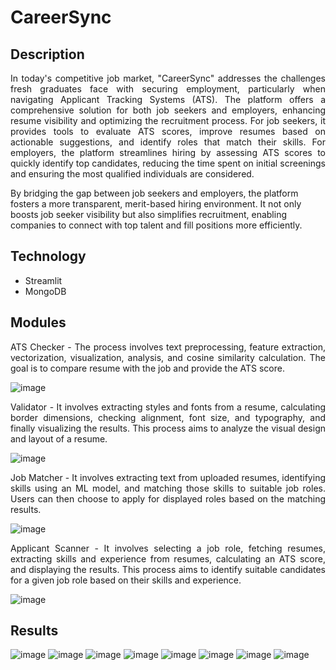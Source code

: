 # CareerSync 

## Description
<p align="justify">In today's competitive job market, "CareerSync" addresses the challenges fresh graduates face with securing employment, particularly when navigating Applicant Tracking Systems (ATS). The platform offers a comprehensive solution for both job seekers and employers, enhancing resume visibility and optimizing the recruitment process. For job seekers, it provides tools to evaluate ATS scores, improve resumes based on actionable suggestions, and identify roles that match their skills. For employers, the platform streamlines hiring by assessing ATS scores to quickly identify top candidates, reducing the time spent on initial screenings and ensuring the most qualified individuals are considered.

By bridging the gap between job seekers and employers, the platform fosters a more transparent, merit-based hiring environment. It not only boosts job seeker visibility but also simplifies recruitment, enabling companies to connect with top talent and fill positions more efficiently.</p>

## Technology
<ul>
<li>Streamlit</li>
<li>MongoDB</li>
</ul>

## Modules
<p align = "justify">ATS Checker - The process involves text preprocessing, feature extraction, vectorization, visualization, analysis, and cosine similarity calculation. The goal is to compare resume with the job and provide the ATS score.</p>

![image](https://github.com/user-attachments/assets/01e20def-5e28-4a4a-952e-d03a14c4bbac)


<p align = "justify">Validator - It involves extracting styles and fonts from a resume, calculating border dimensions, checking alignment, font size, and typography, and finally visualizing the results. This process aims to analyze the visual design and layout of a resume.</p>

![image](https://github.com/user-attachments/assets/db69a090-b831-4c1e-bb2d-dd706439132f)


<p align="justify">Job Matcher - It involves extracting text from uploaded resumes, identifying skills using an ML model, and matching those skills to suitable job roles. Users can then choose to apply for displayed roles based on the matching results.</p>

![image](https://github.com/user-attachments/assets/0af313aa-e7c9-4840-b430-afc735ea9055)


<p align="justify">Applicant Scanner - It involves selecting a job role, fetching resumes, extracting skills and experience from resumes, calculating an ATS score, and displaying the results. This process aims to identify suitable candidates for a given job role based on their skills and experience.</p>

![image](https://github.com/user-attachments/assets/371de4be-c750-4711-8fac-dc3a1de641bf)

## Results
![image](https://github.com/user-attachments/assets/bd6482a5-1cd3-4c92-839d-7519c6e63c3a)
![image](https://github.com/user-attachments/assets/d23fb247-485f-4d09-89fe-836318054c69)
![image](https://github.com/user-attachments/assets/86ad56ca-af38-4796-9cb6-a77d8023b46b)
![image](https://github.com/user-attachments/assets/8591de9a-e0e5-42c0-92a2-cd7c9fa1334a)
![image](https://github.com/user-attachments/assets/4b2c05ef-6468-4b59-99c4-f8af8ebb9f7b)
![image](https://github.com/user-attachments/assets/ec230af8-1fb0-49ae-98f9-82cdc5e4fd35)
![image](https://github.com/user-attachments/assets/3657c7a8-fb0f-45fb-98e9-81f1fb2bcb9d)
![image](https://github.com/user-attachments/assets/b605be9e-930a-48d9-a909-09bd03214961)









